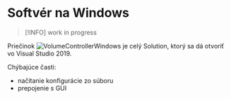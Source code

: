 # Softvér na Windows

> [!INFO]
> work in progress

Priečinok ![VolumeControllerWindows](VolumeControllerWindows/) je celý Solution, ktorý sa dá otvoriť vo Visual Studio 2019.

Chýbajúce časti:
- načítanie konfigurácie zo súboru
- prepojenie s GUI
